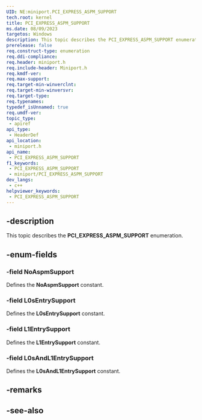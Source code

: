 ```yaml
---
UID: NE:miniport.PCI_EXPRESS_ASPM_SUPPORT
tech.root: kernel
title: PCI_EXPRESS_ASPM_SUPPORT
ms.date: 08/09/2023
targetos: Windows
description: This topic describes the PCI_EXPRESS_ASPM_SUPPORT enumeration.
prerelease: false
req.construct-type: enumeration
req.ddi-compliance: 
req.header: miniport.h
req.include-header: Miniport.h
req.kmdf-ver: 
req.max-support: 
req.target-min-winverclnt: 
req.target-min-winversvr: 
req.target-type: 
req.typenames: 
typedef_isUnnamed: true
req.umdf-ver: 
topic_type:
 - apiref
api_type:
 - HeaderDef
api_location:
 - miniport.h
api_name:
 - PCI_EXPRESS_ASPM_SUPPORT
f1_keywords:
 - PCI_EXPRESS_ASPM_SUPPORT
 - miniport/PCI_EXPRESS_ASPM_SUPPORT
dev_langs:
 - c++
helpviewer_keywords:
 - PCI_EXPRESS_ASPM_SUPPORT
---
```


## -description

This topic describes the **PCI_EXPRESS_ASPM_SUPPORT** enumeration.

## -enum-fields

### -field NoAspmSupport

Defines the **NoAspmSupport** constant.

### -field L0sEntrySupport

Defines the **L0sEntrySupport** constant.

### -field L1EntrySupport

Defines the **L1EntrySupport** constant.

### -field L0sAndL1EntrySupport

Defines the **L0sAndL1EntrySupport** constant.

## -remarks

## -see-also
